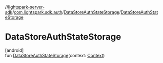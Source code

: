 //[lightspark-server-sdk](../../../index.md)/[com.lightspark.sdk.auth](../index.md)/[DataStoreAuthStateStorage](index.md)/[DataStoreAuthStateStorage](-data-store-auth-state-storage.md)

# DataStoreAuthStateStorage

[android]\
fun [DataStoreAuthStateStorage](-data-store-auth-state-storage.md)(context: [Context](https://developer.android.com/reference/kotlin/android/content/Context.html))
